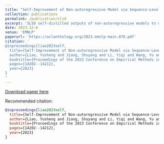 ```yaml
---
title: "Self-Improvement of Non-autoregressive Model via Sequence-Level Distillation" 
collection: publications
permalink: /publication/slsd
excerpt: 'SLSD self-distilled outputs of non-autoregressive models to mitigate the multi-modality problems of non-autoregressive machine translation'
date: 2023-12-6
venue: 'EMNLP'
paperurl: 'https://aclanthology.org/2023.emnlp-main.878.pdf'
citation: '
@inproceedings{liao2023self,
  title={Self-Improvement of Non-autoregressive Model via Sequence-Level Distillation},
  author={Liao, Yusheng and Jiang, Shuyang and Li, Yiqi and Wang, Yu and Wang, Yanfeng},
  booktitle={Proceedings of the 2023 Conference on Empirical Methods in Natural Language Processing},
  pages={14202--14212},
  year={2023}
}
'
---
```



[Download paper here](https://aclanthology.org/2023.emnlp-main.878.pdf)

Recommended citation:   
```bibtex
@inproceedings{liao2023self,
  title={Self-Improvement of Non-autoregressive Model via Sequence-Level Distillation},
  author={Liao, Yusheng and Jiang, Shuyang and Li, Yiqi and Wang, Yu and Wang, Yanfeng},
  booktitle={Proceedings of the 2023 Conference on Empirical Methods in Natural Language Processing},
  pages={14202--14212},
  year={2023}
}
```